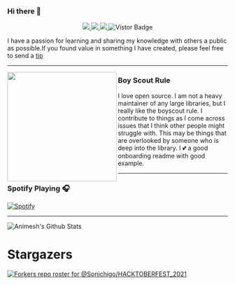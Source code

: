 ### Hi there 👋

<p align="middle">
<a href="https://www.linkedin.com/in/sonichigo">
<img src="https://img.shields.io/badge/Linkedin-blue?style=flat&logo=linkedin&labelColor=blue">
</a>
<a href="mailto:kurosakiichigo.songoku@gmail.com?subject=Hello%20Sonichigo,%20From%20Github">
<img src="https://img.shields.io/badge/-Gmail-%23db483b?style=flat&logo=Gmail&labelColor=red&logoColor=white">
</a>
<a href="https://twitter.com/Sonichigo1219">
<img src="https://img.shields.io/badge/-Twitter-%231a91da?style=flat&logo=Twitter&logoColor=white">
</a>
<a target="_blank"><img src="https://visitor-badge.glitch.me/badge?page_id=sonichigo.sonichigo" alt="Vistor Badge"></a>
</p>


I have a passion for learning and sharing my knowledge with others a public as possible.If you found value in something I have created, please feel free to send a [tip](https://www.buymeacoffee.com/bBdtMQO)
<!--
**Sonichigo/Sonichigo** is a ✨ _special_ ✨ repository because its `README.md` (this file) appears on your GitHub profile.
 ---
 -->
   ---

 <p>
  <img width="250" align='left' src="https://github.com/WaylonWalker/WaylonWalker/blob/main/icon/hacktoberfest.png?raw=true">
</p>

### Boy Scout Rule

I love open source.  I am not a heavy maintainer of any large libraries, but I really like the boyscout rule.  I contribute to things as I come across issues that I think other people might struggle with.  This may be things that are overlooked by someone who is deep into the library.  I 💕 a good onboarding readme with good example.
  
---

### Spotify Playing 🎧
[![Spotify](https://spotify-nine-pi.vercel.app/api/spotify)](https://open.spotify.com/playlist/1JtSbKu33RjAKEIsLXzM03)

---

![Animesh's Github Stats](https://github-readme-stats.vercel.app/api?username=sonichigo&show_icons=true&theme=algolia&count_private=true&hide=stars)

# Stargazers
[![Forkers repo roster for @Sonichigo/HACKTOBERFEST_2021](https://reporoster.com/forks/Sonichigo/HACKTOBERFEST_2021)](https://github.com/Sonichigo/HACKTOBERFEST_2021/network/members)
